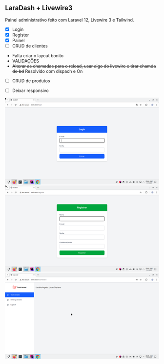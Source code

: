 
## LaraDash + Livewire3

Painel administrativo feito com Laravel 12, Livewire 3 e Tailwind.

- [x]  Login
- [x] Register
- [x]  Painel
- [ ]  CRUD de clientes
  - Falta criar o layout bonito  
  - VALIDAÇÕES
  - ~~Alterar as chamadas para o reload, usar algo do livewire e tirar chamda do bd~~ Resolvido com dispach e On
- [ ]  CRUD de produtos
- [ ]  Deixar responsivo


![login.png](images/login.png)
![register.png](images/register.png)
![painel.png](images/painel.png)
